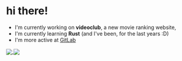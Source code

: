 # hi there!

- I'm currently working on **videoclub**, a new movie ranking website,
- I'm currently learning **Rust** (and I've been, for the last years :D)
- I'm more active at [GitLab](https://gitlab.com/Uinelj
)
<a href="https://github.com/uinelj/">
  <img align="center" src="https://github-readme-stats.vercel.app/api?username=uinelj&show_icons=true&theme=great-gatsby" />
</a>
<a href="https://github.com/uinelj/">
  <img align="center" src="https://github-readme-stats.vercel.app/api/top-langs/?username=uinelj&theme=great-gatsby" />
</a>

<!--
**Uinelj/Uinelj** is a ✨ _special_ ✨ repository because its `README.md` (this file) appears on your GitHub profile.

Here are some ideas to get you started:

- 🔭 I’m currently working on ...
- 🌱 I’m currently learning ...
- 👯 I’m looking to collaborate on ...
- 🤔 I’m looking for help with ...
- 💬 Ask me about ...
- 📫 How to reach me: ...
- 😄 Pronouns: ...
- ⚡ Fun fact: ...
-->
